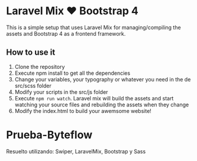 # Laravel Mix ❤️ Bootstrap 4

This is a simple setup that uses Laravel Mix for managing/compiling the assets and Bootstrap 4 as a frontend framework.

## How to use it

1. Clone the repository
2. Execute npm install to get all the dependencies
3. Change your variables, your typography or whatever you need in the de src/scss folder
4. Modify your scripts in the src/js folder
5. Execute `npm run watch`. Laravel mix will build the assets and start watching your source files and rebuilding the assets when they change
6. Modify the index.html to build your awemsome website!

 # Prueba-Byteflow
  <p>Resuelto utilizando: Swiper, LaravelMix, Bootstrap y Sass</p>
